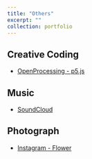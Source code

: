 ```yaml
---
title: "Others"
excerpt: ""
collection: portfolio
---
```


## Creative Coding
- [OpenProcessing - p5.js](https://www.openprocessing.org/user/223460/)

## Music
- [SoundCloud](https://soundcloud.com/nha6ki/)

## Photograph
- [Instagram - Flower](https://www.instagram.com/suns._.n/)
